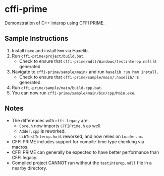 # cffi-prime

Demonstration of C++ interop using CFFI PRIME.

## Sample Instructions

1. Install `Haxe` and install `hmm` via Haxelib.
2. Run `cffi-prime/project/build.bat`.
    - Check to ensure that `cffi-prime/ndll/Windows/testinterop.ndll` is generated.
3. Navigate to `cffi-prime/sample/main/` and run `haxelib run hmm install`.
    - Check to ensure that `cffi-prime/sample/main/.haxelib/` is generated.
3. Run `cffi-prime/sample/main/build-cpp.bat`.
4. You can now run `cffi-prime/sample/main/bin/cpp/Main.exe`.

## Notes

- The differences with `cffi-legacy` are:
    - `Core.h` now imports `CFFIPrime.h` as well.
    - `Adder.cpp` is reworked.
    - `LibTestInterop.hx` is reworked, and now relies on `Loader.hx`.
- CFFI PRIME includes support for compile-time type checking via macros.
- CFFI PRIME can generally be expected to have better performance than CFFI legacy.
- Compiled project CANNOT run without the `testinterop.ndll` file in a nearby directory.
